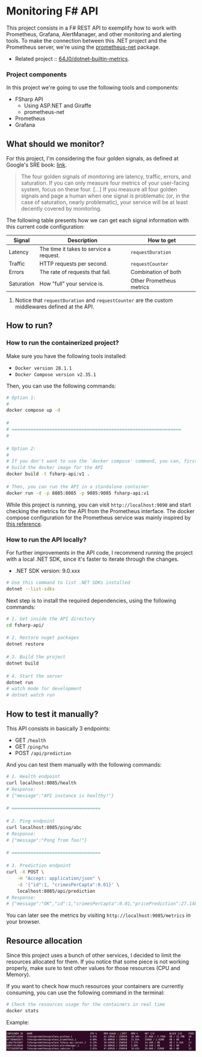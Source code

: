 # Monitoring F# API

This project consists in a F# REST API to exemplify how to work with Prometheus,
Grafana, AlertManager, and other monitoring and alerting tools. To make the
connection between this .NET project and the Prometheus server, we're using the
[prometheus-net](https://github.com/prometheus-net/prometheus-net) package.

+ Related project :: [64J0/dotnet-builtin-metrics](https://github.com/64J0/dotnet-builtin-metrics).

### Project components

In this project we're going to use the following tools and components:

* FSharp API
  * Using ASP.NET and Giraffe
  * prometheus-net
* Prometheus
* Grafana

## What should we monitor?

For this project, I'm considering the four golden signals, as defined at
Google's SRE book: [link](https://sre.google/sre-book/monitoring-distributed-systems/#xref_monitoring_golden-signals).

> The four golden signals of monitoring are latency, traffic, errors, and
> saturation. If you can only measure four metrics of your user-facing system,
> focus on these four. [...] If you measure all four golden signals and page a
> human when one signal is problematic (or, in the case of saturation, nearly
> problematic), your service will be at least decently covered by monitoring.

The following table presents how we can get each signal information with this
current code configuration:

| Signal     | Description                             | How to get               |
|------------|-----------------------------------------|--------------------------|
| Latency    | The time it takes to service a request. | `requestDuration`        |
| Traffic    | HTTP requests per second.               | `requestCounter`         |
| Errors     | The rate of requests that fail.         | Combination of both      |
| Saturation | How "full" your service is.             | Other Prometheus metrics |

1. Notice that `requestDuration` and `requestCounter` are the custom middlewares
   defined at the API.

## How to run?

### How to run the containerized project?

Make sure you have the following tools installed:

* `Docker version 28.1.1`
* `Docker Compose version v2.35.1`

Then, you can use the following commands:

```bash
# Option 1:
#
docker compose up -d

#
# ===============================================================
#

# Option 2:
#
# If you don't want to use the `docker compose' command, you can, first
# build the docker image for the API
docker build -t fsharp-api:v1 .

# Then, you can run the API in a standalone container
docker run -d -p 8085:8085 -p 9085:9085 fsharp-api:v1
```

While this project is running, you can visit `http://localhost:9090` and start
checking the metrics for the API from the Prometheus interface. The
docker compose configuration for the Prometheus service was mainly inspired by
[this reference](https://github.com/vegasbrianc/prometheus/blob/master/docker-compose.yml).

### How to run the API locally?

For further improvements in the API code, I recommend running the project with a
local .NET SDK, since it's faster to iterate through the changes.

* .NET SDK version: 9.0.xxx

```bash
# Use this command to list .NET SDKs installed
dotnet --list-sdks
```

Next step is to install the required dependencies, using the following commands:

```bash
# 1. Get inside the API directory
cd fsharp-api/

# 2. Restore nuget packages
dotnet restore

# 3. Build the project
dotnet build

# 4. Start the server
dotnet run
# watch mode for development
# dotnet watch run
```

## How to test it manually?

This API consists in basically 3 endpoints:

- GET `/health`
- GET `/ping/%s`
- POST `/api/prediction`

And you can test them manually with the following commands:

```bash
# 1. Health endpoint
curl localhost:8085/health
# Response:
# {"message":"API instance is healthy!"}

# =================================

# 2. Ping endpoint
curl localhost:8085/ping/abc
# Response:
# {"message":"Pong from foo!"}

# =================================

# 3. Prediction endpoint
curl -X POST \
    -H "Accept: application/json" \
    -d '{"id":1, "crimesPerCapta":0.01}' \
    localhost:8085/api/prediction
# Response:
# {"message":"OK","id":1,"crimesPerCapta":0.01,"pricePrediction":27.148331825982115}
```

You can later see the metrics by visiting `http://localhost:9085/metrics` in
your browser.

## Resource allocation

Since this project uses a bunch of other services, I decided to limit the
resources allocated for them. If you notice that some piece is not working
properly, make sure to test other values for those resources (CPU and Memory).

If you want to check how much resources your containers are currently consuming,
you can use the following command in the terminal:

```bash
# Check the resources usage for the containers in real time
docker stats
```

Example:

![Example of container stats](./assets/container-stats.jpg "Image showing the resources stats of several containers running")
